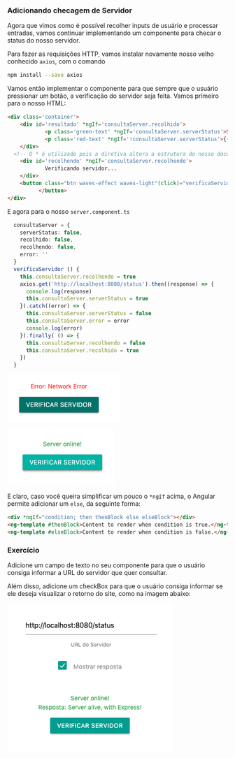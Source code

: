 ### Adicionando checagem de Servidor



Agora que vimos como é possível recolher inputs de usuário e processar entradas, vamos continuar implementando um componente para checar o status do nosso servidor.

Para fazer as requisições HTTP, vamos instalar novamente nosso velho conhecido `axios`, com o comando

```bash
npm install --save axios
```


Vamos então implementar o componente para que sempre que o usuário pressionar um botão, a verificação do servidor seja feita. Vamos primeiro para o nosso HTML:

```html
<div class='container'>
    <div id='resultado' *ngIf='consultaServer.recolhido'>
            <p class='green-text' *ngIf='consultaServer.serverStatus'>Server online!</p>
            <p class='red-text' *ngIf='!consultaServer.serverStatus'>{{consultaServer.error}}</p>
    </div>
  <!-- O * é utilizado pois a diretiva altera a estrutura do nosso documento -->
    <div id='recolhendo' *ngIf='consultaServer.recolhendo'>
            Verificando servidor...
    </div>
    <button class="btn waves-effect waves-light"(click)="verificaServidor()"  name="action">Verificar Servidor
          </button>
</div>

```

E agora para o nosso `server.component.ts`

```typescript
  consultaServer = {
    serverStatus: false,
    recolhido: false,
    recolhendo: false,
    error: ''
  }
  verificaServidor () {
    this.consultaServer.recolhendo = true
    axios.get('http://localhost:8080/status').then((response) => {
      console.log(response)
      this.consultaServer.serverStatus = true
    }).catch((error) => {
      this.consultaServer.serverStatus = false
      this.consultaServer.error = error
      console.log(error)
    }).finally( () => {
      this.consultaServer.recolhendo = false
      this.consultaServer.recolhido = true
    })
  }
```

![image-20191110202521155](assets/image-20191110202521155.png)

![image-20191110202534216](assets/image-20191110202534216.png)

E claro, caso você queira simplificar um pouco o `*ngIf` acima, o Angular permite adicionar um `else`, da seguinte forma:

```html
<div *ngIf="condition; then thenBlock else elseBlock"></div>
<ng-template #thenBlock>Content to render when condition is true.</ng-template>
<ng-template #elseBlock>Content to render when condition is false.</ng-template>
```



### Exercício

Adicione um campo de texto no seu componente para que o usuário consiga informar a URL do servidor que quer consultar.

Além disso, adicione um checkBox para que o usuário consiga informar se ele deseja visualizar o retorno do site, como na imagem abaixo:



![image-20191110203514947](assets/image-20191110203514947.png)
